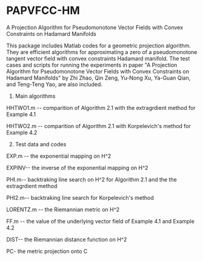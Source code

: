 # PAPVFCC-HM
A Projection Algorithm for Pseudomonotone Vector Fields with Convex Constraints on Hadamard Manifolds

This package includes Matlab codes for a geometric projection algorithm.
They are efficient algorithms for approximating a zero of a pseudomonotone tangent vector field
with convex constraints Hadamard manifold. 
The test cases and scripts for running the experiments in paper
"A Projection Algorithm for Pseudomonotone Vector Fields with Convex Constraints on
Hadamard Manifolds" by Zhi Zhao, Qin Zeng, Yu-Nong Xu, Ya-Guan Qian,
and Teng-Teng Yao, are also included.


1. Main algorithms

HHTWO1.m -- comparition of Algorithm 2.1 with the extragrdient method for Example 4.1

HHTWO2.m --  comparition of Algorithm 2.1 with Korpelevich's method for Example 4.2

2. Test data and codes

EXP.m -- the exponential mapping on H^2

EXPINV-- the inverse of the exponential mapping on H^2 

PHI.m-- backtraking line search on H^2 for Algorithm 2.1 and the the extragrdient method

PHI2.m-- backtraking line search for Korpelevich's method

LORENTZ.m -- the Riemannian metric on H^2 

FF.m -- the value of the underlying vector field of Example 4.1 and Example 4.2 
 
DIST-- the Riemannian distance function on H^2 

PC- the metric projection onto C


 

 